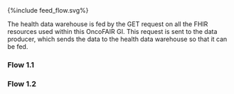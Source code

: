 <div>{%include feed_flow.svg%}</div>

The health data warehouse is fed by the GET request on all the FHIR resources used within this OncoFAIR GI. This request is sent to the data producer, which sends the data to the health data warehouse so that it can be fed.

### Flow 1.1

### Flow 1.2
